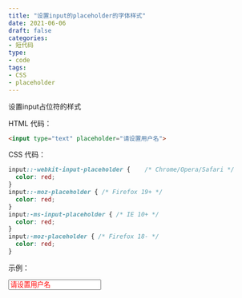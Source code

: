 ```yaml
---
title: "设置input的placeholder的字体样式"
date: 2021-06-06
draft: false
categories:
- 短代码
type:
- code
tags:
- CSS
- placeholder
---
```


设置input占位符的样式

<!--more-->

HTML 代码：

```html
<input type="text" placeholder="请设置用户名">
```

CSS 代码：

```css
input::-webkit-input-placeholder {    /* Chrome/Opera/Safari */
  color: red;
}
input::-moz-placeholder { /* Firefox 19+ */  
  color: red;
}
input:-ms-input-placeholder { /* IE 10+ */
  color: red;
}
input:-moz-placeholder { /* Firefox 18- */
  color: red;
}
```

示例：

<input type="text" placeholder="请设置用户名">
<style>
input::-webkit-input-placeholder {    /* Chrome/Opera/Safari */
  color: red;
}
input::-moz-placeholder { /* Firefox 19+ */  
  color: red;
}
input:-ms-input-placeholder { /* IE 10+ */
  color: red;
}
input:-moz-placeholder { /* Firefox 18- */
  color: red;
}
</style>